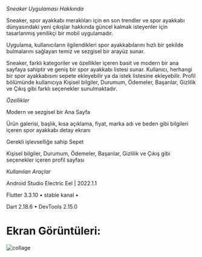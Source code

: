 
*Sneaker Uygulaması Hakkında*

Sneaker, spor ayakkabı meraklıları için en son trendler ve spor ayakkabı dünyasındaki yeni çıkışlar hakkında güncel kalmak isteyenler için tasarlanmış yenilikçi bir mobil uygulamadır.

Uygulama, kullanıcıların ilgilendikleri spor ayakkabılarını hızlı bir şekilde bulmalarını sağlayan temiz ve sezgisel bir arayüz sunar.

Sneaker, farklı kategoriler ve özellikler içeren basit ve modern bir ana sayfaya sahiptir ve geniş bir spor ayakkabı listesi sunar. Kullanıcı, herhangi bir spor ayakkabısını sepete ekleyebilir ya da istek listesine ekleyebilir. Profil bölümünde kullanıcıya Kişisel bilgiler, Durumum, Ödemeler, Başarılar, Gizlilik ve Çıkış gibi farklı seçenekler sunulmaktadır.

*Özellikler*

Modern ve sezgisel bir Ana Sayfa

Ürün galerisi, başlık, kısa açıklama, fiyat, marka adı ve beden gibi bilgileri içeren spor ayakkabı detay ekranı

Gerekli işlevselliğe sahip Sepet

Kişisel bilgiler, Durumum, Ödemeler, Başarılar, Gizlilik ve Çıkış gibi seçenekler içeren profil sayfası

*Kullanılan Araçlar*

Android Studio Electric Eel | 2022.1.1

Flutter 3.3.10 • stable kanal •

Dart 2.18.6 • DevTools 2.15.0

# Ekran Görüntüleri:
![collage](https://user-images.githubusercontent.com/50836835/224279608-76b4bb67-ba29-4e8b-a78c-ff682449610d.png)

 
